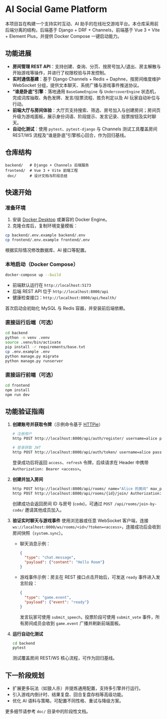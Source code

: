 # AI Social Game Platform

本项目旨在构建一个支持实时互动、AI 助手的在线社交游戏平台。本仓库采用前后端分离的结构，后端基于 Django + DRF + Channels，前端基于 Vue 3 + Vite + Element Plus，并提供 Docker Compose 一键启动能力。

## 功能进展

- **房间管理 REST API**：支持创建、查询、分页、按房号加入/退出、房主解散与开始游戏等操作，并进行了权限校验与并发控制。
- **实时通信基建**：基于 Django Channels + Redis + Daphne，按房间维度维护 WebSocket 分组，提供文本聊天、系统广播与游戏事件推送协议。
- **“谁是卧底”引擎**：落地通用 `BaseGameEngine` 与 `UndercoverEngine` 状态机，完成词库抽取、角色发牌、发言/投票流程、胜负判定以及 AI 玩家自动补位与行动。
- **前端大厅与房间体验**：大厅页支持搜索、筛选、房号加入与创建房间；房间页升级为游戏面板，展示身份词语、阶段提示、发言记录、投票按钮及实时聊天。
- **自动化测试**：使用 `pytest`、`pytest-django` 与 Channels 测试工具覆盖房间 REST/WS 流程及“谁是卧底”引擎核心回合，作为回归基线。

## 仓库结构

```text
backend/   # Django + Channels 后端服务
frontend/  # Vue 3 + Vite 前端工程
 doc/      # 设计文档与阶段总结
```

## 快速开始

### 准备环境

1. 安装 [Docker Desktop](https://www.docker.com/) 或兼容的 Docker Engine。
2. 克隆仓库后，复制环境变量模板：

```bash
cp backend/.env.example backend/.env
cp frontend/.env.example frontend/.env
```

根据实际情况修改数据库、AI 接口等配置。

### 本地启动（Docker Compose）

```bash
docker-compose up --build
```

- 前端默认运行在 `http://localhost:5173`
- 后端 REST API 位于 `http://localhost:8000/api`
- 健康检查接口：`http://localhost:8000/api/health/`

首次启动会初始化 MySQL 与 Redis 容器，并安装前后端依赖。

### 直接运行后端（可选）

```bash
cd backend
python -m venv .venv
source .venv/bin/activate
pip install -r requirements/base.txt
cp .env.example .env
python manage.py migrate
python manage.py runserver
```

### 直接运行前端（可选）

```bash
cd frontend
npm install
npm run dev
```

## 功能验证指南

1. **创建账号并获取令牌**（示例命令基于 [HTTPie](https://httpie.io/)）
   ```bash
   # 注册用户
   http POST http://localhost:8000/api/auth/register/ username=alice password=Passw0rd! display_name=Alice

   # 登录获取 JWT
   http POST http://localhost:8000/api/auth/token/ username=alice password=Passw0rd!
   ```
   登录成功后将返回 `access`、`refresh` 令牌，后续请求在 Header 中携带 `Authorization: Bearer <access>`。

2. **创建并加入房间**
   ```bash
   http POST http://localhost:8000/api/rooms/ name="Alice 的房间" max_players:=6 Authorization:"Bearer <access>"
   http POST http://localhost:8000/api/rooms/{id}/join/ Authorization:"Bearer <access>"
   ```
   创建成功会返回房间 ID 与房号 (`code`)，可通过 `POST /api/rooms/join-by-code/` 邀请其他成员加入。

3. **验证实时聊天与游戏事件**
   使用浏览器或任意 WebSocket 客户端，连接 `ws://localhost:8000/ws/rooms/<id>/?token=<access>`，连接成功后会收到房间快照（`system.sync`）。
   - 聊天消息示例：
     ```json
     {
       "type": "chat.message",
       "payload": {"content": "Hello Room"}
     }
     ```
   - 游戏事件示例：房主在 REST 接口点击开始后，可发送 `ready` 事件进入发言阶段：
     ```json
     {
       "type": "game.event",
       "payload": {"event": "ready"}
     }
     ```
     发言玩家可使用 `submit_speech`，投票阶段可使用 `submit_vote` 事件，所有房间成员会收到 `game.event` 广播并刷新前端面板。

4. **运行自动化测试**
   ```bash
   cd backend
   pytest
   ```
   测试覆盖房间 REST/WS 核心流程，可作为回归基线。

## 下一阶段规划

- 扩展更多玩法（如狼人杀）并提炼通用配置，支持多引擎并行运行。
- 引入游戏内倒计时、结果复盘、回合复盘存档等高级功能。
- 优化 AI 语料与策略，可配置不同性格、重试与降级方案。

更多细节请参考 `doc/` 目录中的阶段性文档。
